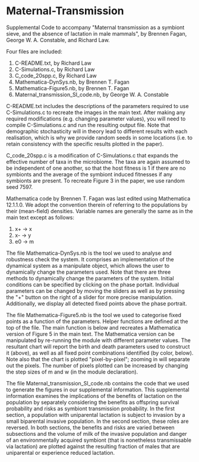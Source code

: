 # Maternal-Transmission
Supplemental Code to accompany "Maternal transmission as a symbiont sieve, and the absence of lactation in male mammals", by Brennen Fagan, George W. A. Constable, and Richard Law.

Four files are included:

1. C-README.txt, by Richard Law
2. C-Simulations.c, by Richard Law
3. C_code_20spp.c, By Richard Law
4. Mathematica-DynSys.nb, by Brennen T. Fagan
5. Mathematica-Figure5.nb, by Brennen T. Fagan
6. Maternal_transmission_SI_code.nb, by George W. A. Constable

C-README.txt includes the descriptions of the parameters required to use C-Simulations.c to recreate the images in the main text. After making any required modifications (e.g. changing parameter values), you will need to compile C-Simulations.c and run the resulting output file. Note that demographic stochasticity will in theory lead to different results with each realisation, which is why we provide random seeds in some locations (i.e. to retain consistency with the specific results plotted in the paper).

C_code_20spp.c is a modification of C-Simulations.c that expands the effective number of taxa in the microbiome. The taxa are again assumed to be independent of one another, so that the host fitness is 1 if there are no symbionts and the average of the symbiont induced fitnesses if any symbionts are present. To recreate Figure 3 in the paper, we use random seed 7597.

Mathematica code by Brennen T. Fagan was last edited using Mathematica 12.1.1.0. We adopt the convention therein of referring to the populations by their (mean-field) densities. Variable names are generally the same as in the main text except as follows:

1. x+ -> x
2. x- -> y
3. e0 -> m

The file Mathematica-DynSys.nb is the tool we used to analyse and robustness check the system. It comprises an implementation of the dynamical system as a manipulate object, which allows the user to dynamically change the parameters used. Note that there are three methods to dynamically change the parameters of the system. Initial conditions can be specified by clicking on the phase portait. Individual parameters can be changed by moving the sliders as well as by pressing the "+" button on the right of a slider for more precise manipulation. Additionally, we display all detected fixed points above the phase portrait.

The file Mathematica-Figure5.nb is the tool we used to categorise fixed points as a function of the parameters. Helper functions are defined at the top of the file. The main function is below and recreates a Mathematica version of Figure 5 in the main text. The Mathematica version can be manipulated by re-running the module with different parameter values. The resultant chart will report the birth and death parameters used to construct it (above), as well as all fixed point combinations identified (by color, below). Note also that the chart is plotted "pixel-by-pixel"; zooming in will separate out the pixels. The number of pixels plotted can be increased by changing the step sizes of m and w (in the module declaration).

The file Maternal_transmission_SI_code.nb contains the code that we used to generate the figures in our supplemental information. This supplemental information examines the implications of the benefits of lactation on the population by separately considering the benefits as offspring survival probability and risks as symbiont transmission probability. In the first section, a population with uniparental lactation is subject to invasion by a small biparental invasive population. In the second section, these roles are reversed. In both sections, the benefits and risks are varied between subsections and the volume of milk of the invasive population and danger of an environmentally acquired symbiont (that is nonetheless transmissable via lactation) are plotted against the resulting fraction of males that are uniparental or experience reduced lactation.
